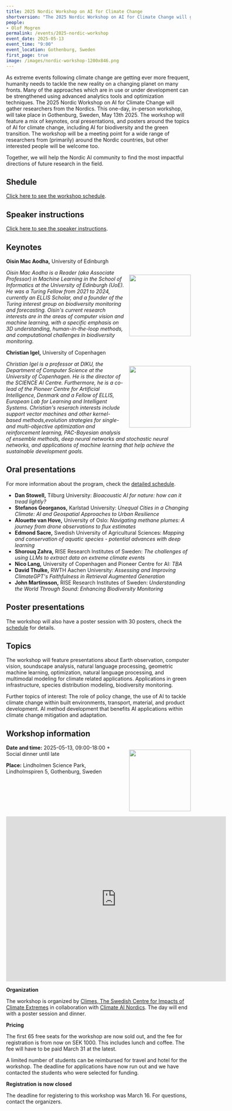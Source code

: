 ```yaml
---
title: 2025 Nordic Workshop on AI for Climate Change
shortversion: "The 2025 Nordic Workshop on AI for Climate Change will gather researchers from the Nordics. This one-day, in-person workshop, will take place in Gothenburg, Sweden, May 13th 2025. The workshop will feature a mix of keynotes, oral presentations, and posters around the topics of AI for climate change, including AI for biodiversity and the green transition. The workshop will be a meeting point for a wide range of researchers from (primarily) around the Nordic countries."
people:
- Olof Mogren
permalink: /events/2025-nordic-workshop
event_date: 2025-05-13
event_time: "9:00"
event_location: Gothenburg, Sweden
first_page: true
image: /images/nordic-workshop-1200x846.png
---
```


<style>
img {
  width: 12em;
  float: right;
  padding: 1em 0em 1em 1em;
}
</style>


As extreme events following climate change are getting ever more frequent, humanity needs to tackle the new reality on a changing planet on many fronts. Many of the approaches which are in use or under development can be strengthened using advanced analytics tools and optimization techniques. The 2025 Nordic Workshop on AI for Climate Change will gather researchers from the Nordics. This one-day, in-person workshop, will take place in Gothenburg, Sweden, May 13th 2025. The workshop will feature a mix of keynotes, oral presentations, and posters around the topics of AI for climate change, including AI for biodiversity and the green transition. The workshop will be a meeting point for a wide range of researchers from (primarily) around the Nordic countries, but other interested people will be welcome too.

Together, we will help the Nordic AI community to find the most impactful directions of future research in the field.

## Shedule

[Click here to see the workshop schedule](/events/2025-nordic-workshop/schedule).

## Speaker instructions 

[Click here to see the speaker instructions](/events/2025-nordic-workshop/speaker-instructions).

## Keynotes

**Oisin Mac Aodha,** University of Edinburgh

![](/events/2025-nordic-workshop/macaodha.jpg)

*Oisin Mac Aodha is a Reader (aka Associate Professor) in Machine Learning in the School of Informatics at the University of Edinburgh (UoE). He was a Turing Fellow from 2021 to 2024, currently an ELLIS Scholar, and a founder of the Turing interest group on biodiversity monitoring and forecasting. Oisin's current research interests are in the areas of computer vision and machine learning, with a specific emphasis on 3D understanding, human-in-the-loop methods, and computational challenges in biodiversity monitoring.*

**Christian Igel,** University of Copenhagen

![](/events/2025-nordic-workshop/igel.jpg)

*Christian Igel is a professor at DIKU, the Department of Computer Science at the University of Copenhagen. He is the director of the SCIENCE AI Centre. Furthermore, he is a co-lead of the Pioneer Centre for Artificial Intelligence, Denmark and a Fellow of ELLIS, European Lab for Learning and Intelligent Systems. Christian's reserach interests include support vector machines and other kernel-based methods,evolution strategies for single- and multi-objective optimization and reinforcement learning, PAC-Bayesian analysis of ensemble methods, deep neural networks and stochastic neural networks, and applications of machine learning that help achieve the sustainable development goals.*

## Oral presentations

For more information about the program, check the [detailed schedule](/events/2025-nordic-workshop/schedule).

* **Dan Stowell,** Tilburg University: *Bioacoustic AI for nature: how can it tread lightly?*
* **Stefanos Georganos,** Karlstad University: *Unequal Cities in a Changing Climate: AI and Geospatial Approaches to Urban Resilience*
* **Alouette van Hove,** University of Oslo: *Navigating methane plumes: A journey from drone observations to flux estimates*
* **Edmond Sacre,** Swedish University of Agricultural Sciences: *Mapping and conservation of aquatic species - potential advances with deep learning*
* **Shorouq Zahra,** RISE Research Institutes of Sweden: *The challenges of using LLMs to extract data on extreme climate events*
* **Nico Lang,** University of Copenhagen and Pioneer Centre for AI: *TBA*
* **David Thulke,** RWTH Aachen University: *Assessing and Improving ClimateGPT's Faithfulness in Retrieval Augmented Generation*
* **John Martinsson,** RISE Research Institutes of Sweden: *Understanding the World Through Sound: Enhancing Biodiversity Monitoring*

## Poster presentations

The workshop will also have a poster session with 30 posters, check the [schedule](/events/2025-nordic-workshop/schedule) for details.

## Topics

The workshop will feature presentations about Earth observation, computer vision, soundscape analysis, natural language processing, geometric machine learning, optimization, natural language processing, and multimodal modeling for climate related applications. Applications in green infrastructure, species distribution modeling, biodiversity monitoring.

Further topics of interest: The role of policy change, the use of AI to tackle climate change within built environments, transport, material, and product development. AI method development that benefits AI applications within climate change mitigation and adaptation.

## Workshop information

![](/events/2025-nordic-workshop/lindholmen-science-park.png)

**Date and time:** 2025-05-13, 09:00-18:00 + Social dinner until late

**Place:** Lindholmen Science Park, Lindholmspiren 5, Gothenburg, Sweden

<iframe src="https://www.google.com/maps/embed?pb=!1m18!1m12!1m3!1d2131.55551588934!2d11.937099575480254!3d57.707021063563026!2m3!1f0!2f0!3f0!3m2!1i1024!2i768!4f13.1!3m3!1m2!1s0x464ff35aa1bf62a7%3A0xdb5047d4dcfb99b1!2sLindholmen%20Science%20Park!5e0!3m2!1ssv!2sse!4v1734517005211!5m2!1ssv!2sse" width="600" height="450" style="border:0;" allowfullscreen="" loading="lazy" referrerpolicy="no-referrer-when-downgrade"></iframe>

**Organization**

The workshop is organized by [Climes, The Swedish Centre for Impacts of Climate Extremes](https://climes.se/) in collaboration with [Climate AI Nordics](https://climateainordics.com/). The day will end with a poster session and dinner.

**Pricing**

The first 65 free seats for the workshop are now sold out, and the fee for registration is from now on SEK 1000. This includes lunch and coffee. The fee will have to be paid March 31 at the latest.

A limited number of students can be reimbursed for travel and hotel for the workshop. The deadline for applications have now run out and we have contacted the students who were selected for funding.

**Registration is now closed**

The deadline for registering to this workshop was March 16. For questions, contact the organizers.
